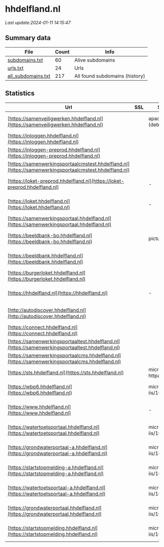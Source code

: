 # hhdelfland.nl
*Last update:2024-01-11 14:15:47*
## Summary data
| File       | Count | Info |
|------------|-------|------|
|[subdomains.txt](/data/hhdelfland/subdomains.txt)|60|Alive subdomains|
|[urls.txt](/data/hhdelfland/urls.txt)|24|Urls|
|[all_subdomains.txt](/data/hhdelfland/all_subdomains.txt)|217|All found subdomains (history)|
## Statistics
| Url | SSL | Server | Cookie | HSTS | CSP | XFO | XXP | RP | Tech |
|------------|-------|------|------|------|------|------|------|------|------|
|[https://samenveiligwerken.hhdelfland.nl](https://samenveiligwerken.hhdelfland.nl)| |apache/2.4.56 (debian)|:warning: |:white_check_mark: | | |:white_check_mark: |Apache HTTP Server:2...|
|[https://inloggen.hhdelfland.nl](https://inloggen.hhdelfland.nl)| | | |:white_check_mark: | | | |:white_check_mark: |HSTS|
|[https://inloggen-preprod.hhdelfland.nl](https://inloggen-preprod.hhdelfland.nl)| | | |:white_check_mark: | | | |:white_check_mark: |HSTS|
|[https://samenwerkingsportaalcmstest.hhdelfland.nl](https://samenwerkingsportaalcmstest.hhdelfland.nl)| | | | | | | |:white_check_mark: |Microsoft HTTPAPI:2....|
|[https://loket-preprod.hhdelfland.nl](https://loket-preprod.hhdelfland.nl)| |-|:warning: |:white_check_mark: |:white_check_mark: |:white_check_mark: |:white_check_mark: |IIS:10.0 Windows Ser...|
|[https://loket.hhdelfland.nl](https://loket.hhdelfland.nl)| |-|:warning: |:white_check_mark: |:white_check_mark: |:white_check_mark: |:white_check_mark: |IIS:10.0 Windows Ser...|
|[https://samenwerkingsportaal.hhdelfland.nl](https://samenwerkingsportaal.hhdelfland.nl)| | | | | | | |:white_check_mark: |Microsoft HTTPAPI:2....|
|[https://beeldbank-bo.hhdelfland.nl](https://beeldbank-bo.hhdelfland.nl)| |picture pack|:warning: |:white_check_mark: | |:white_check_mark: |:white_check_mark: |:white_check_mark: |HSTS Microsoft ASP.N...|
|[https://beeldbank.hhdelfland.nl](https://beeldbank.hhdelfland.nl)| | |:warning: |:white_check_mark: | |:white_check_mark: |:white_check_mark: |:white_check_mark: |HSTS Microsoft ASP.N...|
|[https://burgerloket.hhdelfland.nl](https://burgerloket.hhdelfland.nl)| | | | | | | |:white_check_mark: |Apache HTTP Server|
|[https://hhdelfland.nl](https://hhdelfland.nl)| |-| |:white_check_mark: |:white_check_mark: |:white_check_mark: |:white_check_mark: |HSTS Microsoft ASP.N...|
|[http://autodiscover.hhdelfland.nl](http://autodiscover.hhdelfland.nl)| | |:warning: |:white_check_mark: | |:white_check_mark: |:white_check_mark: |:white_check_mark: |IIS:10.0 Microsoft A...|
|[https://connect.hhdelfland.nl](https://connect.hhdelfland.nl)| | | | | | | |:white_check_mark: |HSTS|
|[https://samenwerkingsportaaltest.hhdelfland.nl](https://samenwerkingsportaaltest.hhdelfland.nl)| | | | | | | |:white_check_mark: |Microsoft HTTPAPI:2....|
|[https://samenwerkingsportaalcms.hhdelfland.nl](https://samenwerkingsportaalcms.hhdelfland.nl)| | | | | | | |:white_check_mark: |Microsoft HTTPAPI:2....|
|[https://sts.hhdelfland.nl](https://sts.hhdelfland.nl)| |microsoft-httpapi/2.0| | | | | |:white_check_mark: |Microsoft HTTPAPI:2....|
|[https://wbp6.hhdelfland.nl](https://wbp6.hhdelfland.nl)| |microsoft-iis/10.0| |:white_check_mark: |:warning: |:white_check_mark: |:white_check_mark: |:white_check_mark: |HSTS IIS:10.0 Window...|
|[https://www.hhdelfland.nl](https://www.hhdelfland.nl)| |-| |:white_check_mark: |:white_check_mark: |:white_check_mark: |:white_check_mark: |HSTS Microsoft ASP.N...|
|[https://watertoetsportaal.hhdelfland.nl](https://watertoetsportaal.hhdelfland.nl)| |microsoft-iis/10.0| |:white_check_mark: | | |:white_check_mark: |IIS:10.0 Microsoft A...|
|[https://grondwaterportaal-a.hhdelfland.nl](https://grondwaterportaal-a.hhdelfland.nl)| |microsoft-iis/10.0| |:white_check_mark: | | |:white_check_mark: |IIS:10.0 Microsoft A...|
|[https://startstopmelding-a.hhdelfland.nl](https://startstopmelding-a.hhdelfland.nl)| |microsoft-iis/10.0| | | | |:white_check_mark: |IIS:10.0 Microsoft A...|
|[https://watertoetsportaal-a.hhdelfland.nl](https://watertoetsportaal-a.hhdelfland.nl)| |microsoft-iis/10.0| |:white_check_mark: | | |:white_check_mark: |IIS:10.0 Microsoft A...|
|[https://grondwaterportaal.hhdelfland.nl](https://grondwaterportaal.hhdelfland.nl)| |microsoft-iis/10.0| |:white_check_mark: | | |:white_check_mark: |IIS:10.0 Microsoft A...|
|[https://startstopmelding.hhdelfland.nl](https://startstopmelding.hhdelfland.nl)| |microsoft-iis/10.0| | | | |:white_check_mark: |IIS:10.0 Microsoft A...|